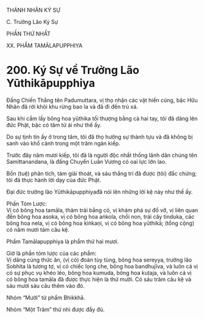 THÁNH NHÂN KÝ SỰ

C. Trưởng Lão Ký Sự

PHẦN THỨ NHẤT

XX. PHẨM TAMĀLAPUPPHIYA

# 200. Ký Sự về Trưởng Lão Yūthikāpupphiya

Đấng Chiến Thắng tên Padumuttara, vị thọ nhận các vật hiến cúng, bậc Hữu Nhãn đã rời khỏi khu rừng bao la và đã đi đến trú xá.

Sau khi cầm lấy bông hoa yūthika tối thượng bằng cả hai tay, tôi đã dâng lên đức Phật, bậc có tâm từ ái như thế ấy.

Do sự tịnh tín ấy ở trong tâm, tôi đã thọ hưởng sự thành tựu và đã không bị sanh vào khổ cảnh trong một trăm ngàn kiếp.

Trước đây năm mươi kiếp, tôi đã là người độc nhất thống lãnh dân chúng tên Samittanandana, là đấng Chuyển Luân Vương có oai lực lớn lao.

Bốn (tuệ) phân tích, tám giải thoát, và sáu thắng trí đã được (tôi) đắc chứng; tôi đã thực hành lời dạy của đức Phật.

Đại đức trưởng lão Yūthikāpupphiyađã nói lên những lời kệ này như thế ấy.

Phần Tóm Lược:  
Vị có bông hoa tamāla, thảm trải bằng cỏ, vị khám phá sự đổ vỡ, vị liên quan đến bông hoa asoka, vị có bông hoa aṅkola, chồi non, trái cây tinduka, các bông hoa nela, vị có bông hoa kiṅkaṇi, vị có bông hoa yūthikā; (tổng cộng) có năm mươi tám câu kệ.

Phẩm Tamālapupphiya là phẩm thứ hai mươi.

Giờ là phần tóm lược của các phẩm:  
Vị dâng cúng thức ăn, (vị có) đoàn tùy tùng, bông hoa sereyya, trưởng lão Sobhita là tương tợ, vị có chiếc lọng che, bông hoa bandhujīva, và luôn cả vị có sự phục vụ khéo léo, bông hoa kumuda, bông hoa kuṭaja, và luôn cả vị có bông hoa tamāla đã được thực hiện là thứ mười. Có sáu trăm câu kệ và sáu mươi sáu câu thêm vào đó.

Nhóm “Mười” từ phẩm Bhikkhā.

Nhóm “Một Trăm” thứ nhì được đầy đủ.
